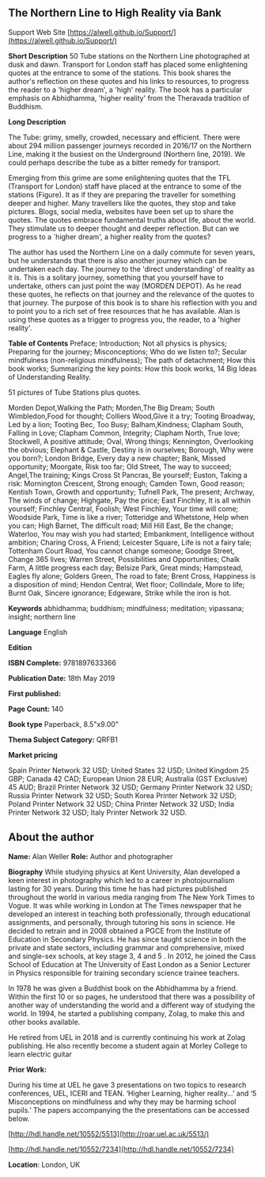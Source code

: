 ## The Northern Line to High Reality via Bank

 Support Web Site [https://alwell.github.io/Support/](https://alwell.github.io/Support/)

**Short Description** 
50 Tube stations on the Northern Line photographed at dusk and dawn. Transport for London staff has placed some enlightening quotes at the entrance to some of the stations. This book shares the author's reflection on these quotes and his links to resources, to progress the reader to a 'higher dream', a 'high' reality.  The book has a particular emphasis on Abhidhamma, 'higher reality' from the Theravada tradition of Buddhism.

**Long Description**


The Tube: grimy, smelly, crowded, necessary and efficient. There were about 294 million passenger journeys recorded in 2016/17 on the Northern Line, making it the busiest on the Underground (Northern line, 2019). We could perhaps describe the tube as a bitter remedy for transport.

Emerging from this grime are some enlightening quotes that the TFL (Transport for London) staff have placed at the entrance to some of the stations (Figure). It as if they are preparing the traveller for something deeper and higher. Many travellers like the quotes, they stop and take pictures. Blogs, social media, websites have been set up to share the quotes. The quotes embrace fundamental truths about life, about the world. They stimulate us to deeper thought and deeper reflection. But can we progress to a `higher dream', a higher reality from the quotes?

The author has used the Northern Line on a daily commute for seven years, but he understands that there is also another journey which can be undertaken each day. The journey to the 'direct understanding' of reality as it is. This is a solitary journey, something that you yourself have to undertake, others can just point the way (MORDEN DEPOT). As he read these quotes, he reflects on that journey and the relevance of the quotes to that journey.  The purpose of this book is to share his reflection with you and to point you to a rich set of free resources that he has available.  Alan is using these quotes as a trigger to progress you, the reader, to a 'higher reality'. 


**Table of Contents** 
Preface; Introduction; Not all physics is physics; Preparing for the journey; Misconceptions; Who do we listen to?; Secular mindfulness (non-religious mindfulness); The path of detachment; How this book works; Summarizing the key points: How this book works, 14 Big Ideas of Understanding Reality.

51 pictures of Tube Stations plus quotes.

Morden Depot,Walking the Path; Morden,The Big Dream; South Wimbledon,Food for thought; Colliers Wood,Give it a try; Tooting Broadway, Led by a lion; Tooting Bec, Too Busy; Balham,Kindness; Clapham South, Falling in Love; Clapham Common, Integrity; Clapham North, True love; Stockwell, A positive attitude; Oval, Wrong things; Kennington, Overlooking the obvious; Elephant & Castle, Destiny is in ourselves; Borough, Why were you born?; London Bridge, Every day a new chapter; Bank, Missed opportunity; Moorgate, Risk too far; Old Street, The way to succeed; Angel,The training; Kings Cross St Pancras, Be yourself; Euston, Taking a risk: Mornington Crescent, Strong enough; Camden Town, Good reason; Kentish Town, Growth and opportunity; Tufnell Park, The present; Archway, The winds of change; Highgate, Pay the price; East Finchley, It is all within yourself; Finchley Central, Foolish; West Finchley, Your time will come; Woodside Park, Time is like a river; Totteridge and Whetstone, Help when you can; High Barnet, The difficult road; Mill Hill East, Be the change; Waterloo, You may wish you had started; Embankment, Intelligence without ambition; Charing Cross, A Friend; Leicester Square, Life is not a fairy tale; Tottenham Court Road, You cannot change someone; Goodge Street, Change 365 lives; Warren Street, Possibilities and Opportunities; Chalk Farm, A little progress each day; Belsize Park, Great minds; Hampstead, Eagles fly alone; Golders Green, The road to fate; Brent Cross, Happiness is a disposition of mind; Hendon Central, Wet floor; Collindale, More to life; Burnt Oak, Sincere ignorance; Edgeware, Strike while the iron is hot.

**Keywords** abhidhamma; buddhism; mindfulness; meditation; vipassana; insight; northern line

**Language** English

**Edition** 

**ISBN Complete:** 9781897633366

**Publication Date:** 18th May 2019

**First published:** 

**Page Count:** 140

**Book type** Paperback, 8.5"x9.00"

**Thema Subject Category:** QRFB1

**Market pricing**

Spain Printer Network 	32 USD;
United States 	32 USD;
United Kingdom 	25 GBP;
Canada 	42 CAD;
European Union 	28 EUR;
Australia (GST Exclusive) 45 AUD;
Brazil Printer Network 	32 USD;
Germany Printer Network 32 USD;
Russia Printer Network 	32 USD;
South Korea Printer Network 	32 USD;
Poland Printer Network 	32 USD; 
China Printer Network 	32 USD; 
India Printer Network 	32 USD; 
Italy Printer Network 	32 USD. 



## About the author

**Name:** Alan Weller 	**Role:** Author	and photographer

**Biography**
While studying physics at Kent University, Alan developed a keen interest in photography which led to a career in photojournalism lasting for 30 years. During this time he has had pictures published throughout the world in various media ranging from The New York Times to Vogue. It was while working in London at The Times newspaper that he developed an interest in teaching both professionally, through educational assignments, and personally, through tutoring his sons in science. He decided to retrain and in 2008 obtained a PGCE from the Institute of Education in Secondary Physics. He has since taught science in both the private and state sectors, including grammar and comprehensive, mixed and single-sex schools, at key stage 3, 4 and 5
. 
In 2012, he joined the Cass School of Education at The University of East London as a Senior Lecturer in Physics responsible for training secondary science trainee teachers. 

In 1978 he was given a Buddhist book on the Abhidhamma by a friend. Within the first 10 or so pages, he understood that there was a possibility of another way of understanding the world and a different way of studying the world. In 1994, he started a publishing company, Zolag, to make this and other books available. 

He retired from UEL in 2018 and is currently continuing his work at Zolag publishing. He also recently become a student again at Morley College to learn electric guitar

**Prior Work:**

During his time at UEL he gave 3 presentations on two topics to research conferences, UEL, ICERI and TEAN. ‘Higher Learning, higher reality...’  and ‘5 Misconceptions on mindfulness and why they may be harming school pupils.’ The papers accompanying the 
the presentations can be accessed below.

[http://hdl.handle.net/10552/5513](http://roar.uel.ac.uk/5513/)

[http://hdl.handle.net/10552/7234](http://hdl.handle.net/10552/7234)



**Location**: London, UK
